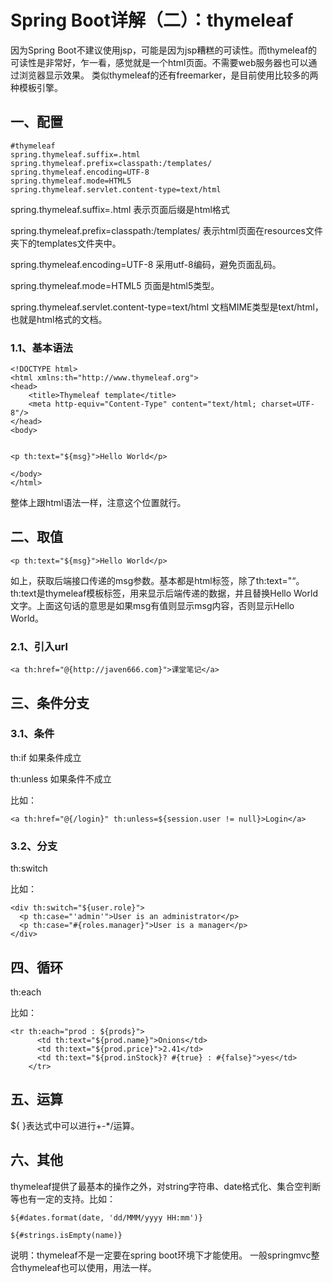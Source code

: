 # Spring Boot详解（二）：thymeleaf

因为Spring Boot不建议使用jsp，可能是因为jsp糟糕的可读性。而thymeleaf的可读性是非常好，乍一看，感觉就是一个html页面。不需要web服务器也可以通过浏览器显示效果。 类似thymeleaf的还有freemarker，是目前使用比较多的两种模板引擎。

## 一、配置

~~~
#thymeleaf
spring.thymeleaf.suffix=.html
spring.thymeleaf.prefix=classpath:/templates/
spring.thymeleaf.encoding=UTF-8
spring.thymeleaf.mode=HTML5
spring.thymeleaf.servlet.content-type=text/html
~~~

spring.thymeleaf.suffix=.html  表示页面后缀是html格式

spring.thymeleaf.prefix=classpath:/templates/  表示html页面在resources文件夹下的templates文件夹中。

spring.thymeleaf.encoding=UTF-8 采用utf-8编码，避免页面乱码。

spring.thymeleaf.mode=HTML5  页面是html5类型。

spring.thymeleaf.servlet.content-type=text/html 文档MIME类型是text/html，也就是html格式的文档。



### 1.1、基本语法

~~~
<!DOCTYPE html>
<html xmlns:th="http://www.thymeleaf.org">
<head>
    <title>Thymeleaf template</title>
    <meta http-equiv="Content-Type" content="text/html; charset=UTF-8"/>
</head>
<body>


<p th:text="${msg}">Hello World</p>

</body>
</html>
~~~

整体上跟html语法一样，注意这个位置<html xmlns:th="http://www.thymeleaf.org">就行。

## 二、取值

~~~
<p th:text="${msg}">Hello World</p>
~~~

如上，获取后端接口传递的msg参数。基本都是html标签，除了th:text="“。th:text是thymeleaf模板标签，用来显示后端传递的数据，并且替换Hello World文字。上面这句话的意思是如果msg有值则显示msg内容，否则显示Hello World。



### 2.1、引入url

~~~
<a th:href="@{http://javen666.com}">课堂笔记</a>
~~~



## 三、条件分支

### 3.1、条件

th:if     如果条件成立

th:unless 如果条件不成立

比如：

~~~
<a th:href="@{/login}" th:unless=${session.user != null}>Login</a>
~~~

### 3.2、分支

th:switch

比如：

~~~
<div th:switch="${user.role}">
  <p th:case="'admin'">User is an administrator</p>
  <p th:case="#{roles.manager}">User is a manager</p>
</div>
~~~



## 四、循环

th:each

比如：

~~~~
<tr th:each="prod : ${prods}">
      <td th:text="${prod.name}">Onions</td>
      <td th:text="${prod.price}">2.41</td>
      <td th:text="${prod.inStock}? #{true} : #{false}">yes</td>
    </tr>
~~~~



## 五、运算

${ }表达式中可以进行+-*/运算。



## 六、其他

thymeleaf提供了最基本的操作之外，对string字符串、date格式化、集合空判断等也有一定的支持。比如：

~~~
${#dates.format(date, 'dd/MMM/yyyy HH:mm')}

${#strings.isEmpty(name)}
~~~



说明：thymeleaf不是一定要在spring boot环境下才能使用。 一般springmvc整合thymeleaf也可以使用，用法一样。

